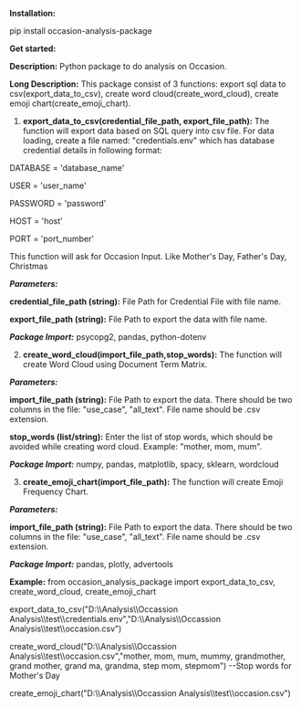 **Installation:**

pip install occasion-analysis-package


**Get started:**

**Description:** Python package to do analysis on Occasion.

**Long Description:** This package consist of 3 functions: export sql data to csv(export_data_to_csv), create word cloud(create_word_cloud), create emoji chart(create_emoji_chart).

1. **export_data_to_csv(credential_file_path, export_file_path):**
The function will export data based on SQL query into csv file.
For data loading, create a file named: "credentials.env" which has database credential details in following format:

DATABASE = 'database_name'

USER = 'user_name'

PASSWORD = 'password'

HOST = 'host'

PORT = 'port_number'

This function will ask for Occasion Input. Like Mother's Day, Father's Day, Christmas


***Parameters:***

**credential_file_path (string):** File Path for Credential File with file name.

**export_file_path (string):** File Path to export the data with file name.

***Package Import:*** psycopg2, pandas, python-dotenv


2. **create_word_cloud(import_file_path,stop_words):**
The function will create Word Cloud using Document Term Matrix.

***Parameters:***

**import_file_path (string):** File Path to export the data. There should be two columns in the file: "use_case", "all_text". File name should be .csv extension.

**stop_words (list/string):** Enter the list of stop words, which should be avoided while creating word cloud. Example: "mother, mom, mum".

***Package Import:*** numpy, pandas, matplotlib, spacy, sklearn, wordcloud 


3. **create_emoji_chart(import_file_path):**
The function will create Emoji Frequency Chart.

***Parameters:***

**import_file_path (string):** File Path to export the data. There should be two columns in the file: "use_case", "all_text". File name should be .csv extension.

***Package Import:*** pandas, plotly, advertools

**Example:**
from occasion_analysis_package import export_data_to_csv, create_word_cloud, create_emoji_chart

export_data_to_csv("D:\\\\Analysis\\\\Occassion Analysis\\\\test\\\\credentials.env","D:\\\\Analysis\\\\Occassion Analysis\\\\test\\\\occasion.csv")

create_word_cloud("D:\\\\Analysis\\\\Occassion Analysis\\\\test\\\\occasion.csv","mother, mom, mum, mummy, grandmother, grand mother, grand ma, grandma, step mom, stepmom") --Stop words for Mother's Day

create_emoji_chart("D:\\\\Analysis\\\\Occassion Analysis\\\\test\\\\occasion.csv")
             